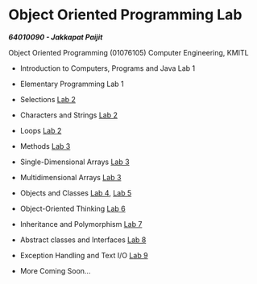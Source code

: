 # Object Oriented Programming Lab

***64010090 - Jakkapat Paijit***

Object Oriented Programming (01076105) Computer Engineering, KMITL

- Introduction to Computers, Programs and Java Lab 1
- Elementary Programming Lab 1
- Selections [Lab 2](https://github.com/Bourbxn/oop-lab/tree/main/lab-2)
- Characters and Strings [Lab 2](https://github.com/Bourbxn/oop-lab/tree/main/lab-2)
- Loops [Lab 2](https://github.com/Bourbxn/oop-lab/tree/main/lab-2)
- Methods [Lab 3](https://github.com/Bourbxn/oop-lab/tree/main/lab-3)
- Single-Dimensional Arrays [Lab 3](https://github.com/Bourbxn/oop-lab/tree/main/lab-3) 
- Multidimensional Arrays [Lab 3](https://github.com/Bourbxn/oop-lab/tree/main/lab-3) 
- Objects and Classes [Lab 4](https://github.com/Bourbxn/oop-lab/tree/main/lab-4), [Lab 5](https://github.com/Bourbxn/oop-lab/tree/main/lab-5)
- Object-Oriented Thinking [Lab 6](https://github.com/Bourbxn/oop-lab/tree/main/lab-6)
- Inheritance and Polymorphism [Lab 7](https://github.com/Bourbxn/oop-lab/tree/main/lab-7)
- Abstract classes and Interfaces [Lab 8](https://github.com/Bourbxn/oop-lab/tree/main/lab-8)
- Exception Handling and Text I/O [Lab 9](https://github.com/Bourbxn/oop-lab/tree/main/lab-9)

- More Coming Soon...
